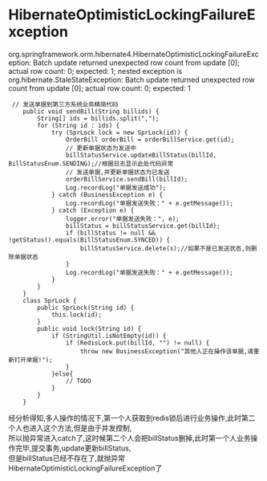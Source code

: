 # HibernateOptimisticLockingFailureException
  org.springframework.orm.hibernate4.HibernateOptimisticLockingFailureException: 
  Batch update returned unexpected row count from update [0]; actual row count: 0; expected: 1; 
  nested exception is org.hibernate.StaleStateException: 
      Batch update returned unexpected row count from update [0]; actual row count: 0; expected: 1
```
 // 发送单据到第三方系统业务精简代码
    public void sendBill(String billids) {
        String[] ids = billids.split(",");
        for (String id : ids) {
            try (SprLock lock = new SprLock(id)) {
                OrderBill orderBill = orderBillService.get(id);
                // 更新单据状态为发送中
                billStatusService.updateBillStatus(billId, BillStatusEnum.SENDING);//根据日志显示此处代码异常
                // 发送单据,并更新单据状态为已发送
                orderBillService.sendBill(billId);
                Log.recordLog("单据发送成功");
            } catch (BusinessException e) {
                Log.recordLog("单据发送失败：" + e.getMessage());
            } catch (Exception e) {
                logger.error("单据发送失败：", e);
                billStatus = billStatusService.get(billId);
                if (billStatus != null && !getStatus().equals(BillStatusEnum.SYNCED)) {
                    billStatusService.delete(s);//如果不是已发送状态,则删除单据状态
                }
                Log.recordLog("单据发送失败：" + e.getMessage());
            }
        }
    }
    class SprLock {
        public SprLock(String id) {
            this.lock(id);
        }
        public void lock(String id) {
            if (StringUtil.isNotEmpty(id)) {
                if (RedisLock.put(billId, "") != null) {
                    throw new BusinessException("其他人正在操作该单据,请重新打开单据!");
                }
            }else{
                // TODO
            }
        }
    }
```
经分析得知,多人操作的情况下,第一个人获取到redis锁后进行业务操作,此时第二个人也进入这个方法,但是由于并发控制,    
所以抛异常进入catch了,这时候第二个人会把billStatus删掉,此时第一个人业务操作完毕,提交事务,update更新billStatus,   
但是billStatus已经不存在了,就抛异常HibernateOptimisticLockingFailureException了   
